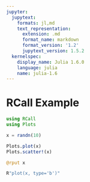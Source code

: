 ```yaml
---
jupyter:
  jupytext:
    formats: jl,md
    text_representation:
      extension: .md
      format_name: markdown
      format_version: '1.2'
      jupytext_version: 1.5.2
  kernelspec:
    display_name: Julia 1.6.0
    language: julia
    name: julia-1.6
---
```


# RCall Example

```julia
using RCall
using Plots
```

```julia
x = randn(10)
```

```julia
Plots.plot(x)
Plots.scatter!(x)
```

```julia
@rput x
```

```julia
R"plot(x, type='b')"
```
